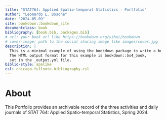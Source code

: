 ```yaml
--- 
title: "STAT764: Applied Spatio-temporal Statistics - Portfolio"
author: "Leonardo L. Bosche"
date: "2024-05-09"
site: bookdown::bookdown_site
documentclass: book
bibliography: [book.bib, packages.bib]
# url: your book url like https://bookdown.org/yihui/bookdown
# cover-image: path to the social sharing image like images/cover.jpg
description: |
  This is a minimal example of using the bookdown package to write a book.
  The HTML output format for this example is bookdown::bs4_book,
  set in the _output.yml file.
biblio-style: apalike
csl: chicago-fullnote-bibliography.csl
---
```


# About

This Portfolio provides an archivable record of the three activities and daily journals of STAT 764: Applied Spatio-temporal Statistics, Spring 2024.

